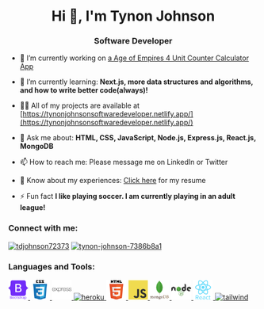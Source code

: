 <h1 align="center">Hi 👋, I'm Tynon Johnson</h1>
<h3 align="center">Software Developer</h3>

- 🔭 I’m currently working on [a Age of Empires 4 Unit Counter Calculator App](https://github.com/tdjohnson7/100hoursProjectTest)

- 🌱 I’m currently learning: **Next.js, more data structures and algorithms, and how to write better code(always)!**

- 👨‍💻 All of my projects are available at [https://tynonjohnsonsoftwaredeveloper.netlify.app/](https://tynonjohnsonsoftwaredeveloper.netlify.app/)

- 💬 Ask me about: **HTML, CSS, JavaScript, Node.js, Express.js, React.js, MongoDB**

- 📫 How to reach me: Please message me on LinkedIn or Twitter

- 📄 Know about my experiences: <a href = "https://docs.google.com/document/d/e/2PACX-1vTWfiU8O_w3uTnNwDmW5hRxmELISzwFFpdd86bYc_lz-UJS_86efiHdQZGJEIFnXA/pub">Click here</a> for my resume

- ⚡ Fun fact **I like playing soccer. I am currently playing in an adult league!**

<h3 align="left">Connect with me:</h3>
<p align="left">
<a href="https://twitter.com/tdjohnson72373" target="blank"><img align="center" src="https://raw.githubusercontent.com/rahuldkjain/github-profile-readme-generator/master/src/images/icons/Social/twitter.svg" alt="tdjohnson72373" height="30" width="40" /></a>
<a href="https://linkedin.com/in/tynon-johnson-7386b8a1" target="blank"><img align="center" src="https://raw.githubusercontent.com/rahuldkjain/github-profile-readme-generator/master/src/images/icons/Social/linked-in-alt.svg" alt="tynon-johnson-7386b8a1" height="30" width="40" /></a>
</p>

<h3 align="left">Languages and Tools:</h3>
<p align="left"> <a href="https://getbootstrap.com" target="_blank" rel="noreferrer"> <img src="https://raw.githubusercontent.com/devicons/devicon/master/icons/bootstrap/bootstrap-plain-wordmark.svg" alt="bootstrap" width="40" height="40"/> </a> <a href="https://www.w3schools.com/css/" target="_blank" rel="noreferrer"> <img src="https://raw.githubusercontent.com/devicons/devicon/master/icons/css3/css3-original-wordmark.svg" alt="css3" width="40" height="40"/> </a> <a href="https://expressjs.com" target="_blank" rel="noreferrer"> <img src="https://raw.githubusercontent.com/devicons/devicon/master/icons/express/express-original-wordmark.svg" alt="express" width="40" height="40"/> </a> <a href="https://heroku.com" target="_blank" rel="noreferrer"> <img src="https://www.vectorlogo.zone/logos/heroku/heroku-icon.svg" alt="heroku" width="40" height="40"/> </a> <a href="https://www.w3.org/html/" target="_blank" rel="noreferrer"> <img src="https://raw.githubusercontent.com/devicons/devicon/master/icons/html5/html5-original-wordmark.svg" alt="html5" width="40" height="40"/> </a> <a href="https://developer.mozilla.org/en-US/docs/Web/JavaScript" target="_blank" rel="noreferrer"> <img src="https://raw.githubusercontent.com/devicons/devicon/master/icons/javascript/javascript-original.svg" alt="javascript" width="40" height="40"/> </a> <a href="https://www.mongodb.com/" target="_blank" rel="noreferrer"> <img src="https://raw.githubusercontent.com/devicons/devicon/master/icons/mongodb/mongodb-original-wordmark.svg" alt="mongodb" width="40" height="40"/> </a> <a href="https://nodejs.org" target="_blank" rel="noreferrer"> <img src="https://raw.githubusercontent.com/devicons/devicon/master/icons/nodejs/nodejs-original-wordmark.svg" alt="nodejs" width="40" height="40"/> </a> <a href="https://reactjs.org/" target="_blank" rel="noreferrer"> <img src="https://raw.githubusercontent.com/devicons/devicon/master/icons/react/react-original-wordmark.svg" alt="react" width="40" height="40"/> </a> <a href="https://tailwindcss.com/" target="_blank" rel="noreferrer"> <img src="https://www.vectorlogo.zone/logos/tailwindcss/tailwindcss-icon.svg" alt="tailwind" width="40" height="40"/> </a> </p>
